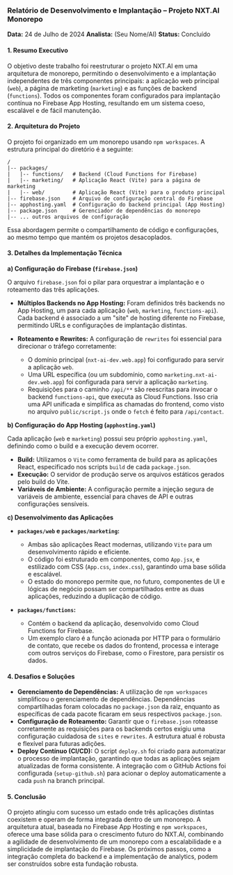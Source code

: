 ### **Relatório de Desenvolvimento e Implantação – Projeto NXT.AI Monorepo**

**Data:** 24 de Julho de 2024
**Analista:** (Seu Nome/AI)
**Status:** Concluído

#### **1. Resumo Executivo**

O objetivo deste trabalho foi reestruturar o projeto NXT.AI em uma arquitetura de monorepo, permitindo o desenvolvimento e a implantação independentes de três componentes principais: a aplicação web principal (`web`), a página de marketing (`marketing`) e as funções de backend (`functions`). Todos os componentes foram configurados para implantação contínua no Firebase App Hosting, resultando em um sistema coeso, escalável e de fácil manutenção.

#### **2. Arquitetura do Projeto**

O projeto foi organizado em um monorepo usando `npm workspaces`. A estrutura principal do diretório é a seguinte:

```
/
|-- packages/
|   |-- functions/   # Backend (Cloud Functions for Firebase)
|   |-- marketing/   # Aplicação React (Vite) para a página de marketing
|   |-- web/         # Aplicação React (Vite) para o produto principal
|-- firebase.json    # Arquivo de configuração central do Firebase
|-- apphosting.yaml  # Configuração do backend principal (App Hosting)
|-- package.json     # Gerenciador de dependências do monorepo
|-- ... outros arquivos de configuração
```

Essa abordagem permite o compartilhamento de código e configurações, ao mesmo tempo que mantém os projetos desacoplados.

#### **3. Detalhes da Implementação Técnica**

**a) Configuração do Firebase (`firebase.json`)**

O arquivo `firebase.json` foi o pilar para orquestrar a implantação e o roteamento das três aplicações.

- **Múltiplos Backends no App Hosting:** Foram definidos três backends no App Hosting, um para cada aplicação (`web`, `marketing`, `functions-api`). Cada backend é associado a um "site" de hosting diferente no Firebase, permitindo URLs e configurações de implantação distintas.

- **Roteamento e Rewrites:** A configuração de `rewrites` foi essencial para direcionar o tráfego corretamente:
    - O domínio principal (`nxt-ai-dev.web.app`) foi configurado para servir a aplicação `web`.
    - Uma URL específica (ou um subdomínio, como `marketing.nxt-ai-dev.web.app`) foi configurada para servir a aplicação `marketing`.
    - Requisições para o caminho `/api/**` são reescritas para invocar o backend `functions-api`, que executa as Cloud Functions. Isso cria uma API unificada e simplifica as chamadas do frontend, como visto no arquivo `public/script.js` onde o `fetch` é feito para `/api/contact`.

**b) Configuração do App Hosting (`apphosting.yaml`)**

Cada aplicação (`web` e `marketing`) possui seu próprio `apphosting.yaml`, definindo como o build e a execução devem ocorrer.

- **Build:** Utilizamos o `Vite` como ferramenta de build para as aplicações React, especificado nos scripts `build` de cada `package.json`.
- **Execução:** O servidor de produção serve os arquivos estáticos gerados pelo build do Vite.
- **Variáveis de Ambiente:** A configuração permite a injeção segura de variáveis de ambiente, essencial para chaves de API e outras configurações sensíveis.

**c) Desenvolvimento das Aplicações**

- **`packages/web` e `packages/marketing`:**
    - Ambas são aplicações React modernas, utilizando `Vite` para um desenvolvimento rápido e eficiente.
    - O código foi estruturado em componentes, como `App.jsx`, e estilizado com CSS (`App.css`, `index.css`), garantindo uma base sólida e escalável.
    - O estado do monorepo permite que, no futuro, componentes de UI e lógicas de negócio possam ser compartilhados entre as duas aplicações, reduzindo a duplicação de código.

- **`packages/functions`:**
    - Contém o backend da aplicação, desenvolvido como Cloud Functions for Firebase.
    - Um exemplo claro é a função acionada por HTTP para o formulário de contato, que recebe os dados do frontend, processa e interage com outros serviços do Firebase, como o Firestore, para persistir os dados.

#### **4. Desafios e Soluções**

- **Gerenciamento de Dependências:** A utilização de `npm workspaces` simplificou o gerenciamento de dependências. Dependências compartilhadas foram colocadas no `package.json` da raiz, enquanto as específicas de cada pacote ficaram em seus respectivos `package.json`.
- **Configuração de Roteamento:** Garantir que o `firebase.json` roteasse corretamente as requisições para os backends certos exigiu uma configuração cuidadosa de `sites` e `rewrites`. A estrutura atual é robusta e flexível para futuras adições.
- **Deploy Contínuo (CI/CD):** O script `deploy.sh` foi criado para automatizar o processo de implantação, garantindo que todas as aplicações sejam atualizadas de forma consistente. A integração com o GitHub Actions foi configurada (`setup-github.sh`) para acionar o deploy automaticamente a cada `push` na branch principal.

#### **5. Conclusão**

O projeto atingiu com sucesso um estado onde três aplicações distintas coexistem e operam de forma integrada dentro de um monorepo. A arquitetura atual, baseada no Firebase App Hosting e `npm workspaces`, oferece uma base sólida para o crescimento futuro do NXT.AI, combinando a agilidade de desenvolvimento de um monorepo com a escalabilidade e a simplicidade de implantação do Firebase. Os próximos passos, como a integração completa do backend e a implementação de analytics, podem ser construídos sobre esta fundação robusta.
